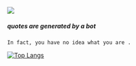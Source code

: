  ![](https://komarev.com/ghpvc/?username=NinaM31&color=78b6c2)

##### quotes are generated by a bot
<!-- fluff starts -->
```
In fact, you have no idea what you are .
```
<!-- fluff ends -->

[![Top Langs](https://github-readme-stats.vercel.app/api/top-langs/?username=ninam31&hide=html,tex,jupyter+notebook,javascript&layout=compact)](https://github.com/anuraghazra/github-readme-stats)
